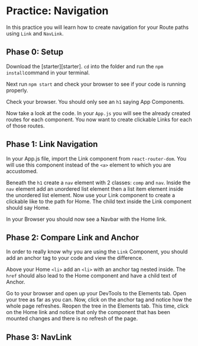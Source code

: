 # Practice: Navigation

In this practice you will learn how to create navigation for your Route paths
using `Link` and `NavLink`.

## Phase 0: Setup

Download the [starter][starter]. `cd` into the folder and run the `npm install`command in your terminal.

Next run `npm start` and check your browser to see if your code is running
properly.

Check your browser. You should only see an `h1` saying App Components.

Now take a look at the code. In your `App.js` you will see the already created
routes for each component. You now want to create clickable Links for each of
those routes.

## Phase 1: Link Navigation

In your App.js file, import the Link component from `react-router-dom`. You will
use this component instead of the `<a>` element to which you are accustomed.

Beneath the `h1` create a `nav` element with 2 classes: `comp` and `nav`. Inside
the `nav` element add an unordered list element then a list item element inside
the unordered list element. Now use your Link component to create a clickable
like to the path for Home. The child text inside the Link component should say
Home.

In your Browser you should now see a Navbar with the Home link.

## Phase 2: Compare Link and Anchor

In order to really know why you are using the `Link` Component, you should add
an anchor tag to your code and view the difference.

Above your Home `<li>` add an `<li>` with an anchor tag nested inside. The
`href` should also lead to the Home component and have a child text of Anchor.

Go to your browser and open up your DevTools to the Elements tab. Open your tree
as far as you can. Now, click on the anchor tag and notice how the whole page
refreshes. Reopen the tree in the Elements tab. This time, click on the Home
link and notice that only the component that has been mounted changes and there
is no refresh of the page.

## Phase 3: NavLink
